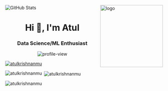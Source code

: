 ![GitHub Stats](https://github-readme-stats.vercel.app/api?username=AtulkrishnanMU&show_icons=true&theme=radical)
<img align="right" width="200" alt="logo" src="https://media3.giphy.com/media/v1.Y2lkPTc5MGI3NjExdDlxNHFpMXFob3ZzMXlvMWtmc2k1dTY5MGg2OWFkOTVnNGZmOTB0eiZlcD12MV9pbnRlcm5hbF9naWZfYnlfaWQmY3Q9Zw/bGgsc5mWoryfgKBx1u/giphy.webp">
<br>
<h1 align="center">Hi 👋, I'm Atul</h1>
<h3 align="center">Data Science/ML Enthusiast</h3>
<p align="center"> <img src="https://komarev.com/ghpvc/?username=AtulkrishnanMU" alt="profile-view" /> </p>

<p align="left"> <a href="https://github.com/ryo-ma/github-profile-trophy"><img src="https://github-profile-trophy.vercel.app/?username=atulkrishnanmu" alt="atulkrishnanmu" /></a> </p>

<p><img align="left" src="https://github-readme-stats.vercel.app/api/top-langs?username=atulkrishnanmu&show_icons=true&locale=en&layout=compact" alt="atulkrishnanmu" /></p>

<p>&nbsp;<img align="center" src="https://github-readme-stats.vercel.app/api?username=atulkrishnanmu&show_icons=true&locale=en" alt="atulkrishnanmu" /></p>

<p><img align="center" src="https://github-readme-streak-stats.herokuapp.com/?user=atulkrishnanmu&" alt="atulkrishnanmu" /></p>
